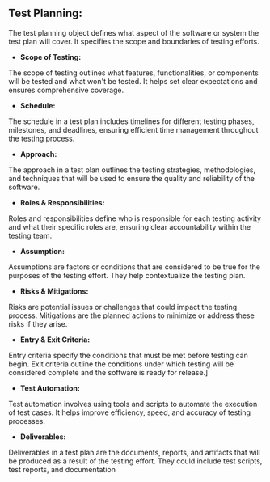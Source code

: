 ﻿## Test Planning: ##

The test planning object defines what aspect of the software or system the test plan will cover. It specifies the scope and boundaries of testing efforts.

- **Scope of Testing:**

The scope of testing outlines what features, functionalities, or components will be tested and what won't be tested. It helps set clear expectations and ensures comprehensive coverage.

- **Schedule:**

The schedule in a test plan includes timelines for different testing phases, milestones, and deadlines, ensuring efficient time management throughout the testing process.

- **Approach:**

The approach in a test plan outlines the testing strategies, methodologies, and techniques that will be used to ensure the quality and reliability of the software.

- **Roles & Responsibilities:**

Roles and responsibilities define who is responsible for each testing activity and what their specific roles are, ensuring clear accountability within the testing team.

- **Assumption:**

Assumptions are factors or conditions that are considered to be true for the purposes of the testing effort. They help contextualize the testing plan.

- **Risks & Mitigations:**

Risks are potential issues or challenges that could impact the testing process. Mitigations are the planned actions to minimize or address these risks if they arise.

- **Entry & Exit Criteria:**

Entry criteria specify the conditions that must be met before testing can begin. Exit criteria outline the conditions under which testing will be considered complete and the software is ready for release.]

- **Test Automation:**

Test automation involves using tools and scripts to automate the execution of test cases. It helps improve efficiency, speed, and accuracy of testing processes.

- **Deliverables:** 

Deliverables in a test plan are the documents, reports, and artifacts that will be produced as a result of the testing effort. They could include test scripts, test reports, and documentation

